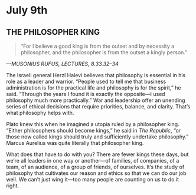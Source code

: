 # July 9th
## THE PHILOSOPHER KING

> “For I believe a good king is from the outset and by necessity a philosopher, and the philosopher is from the outset a kingly person.”

*—MUSONIUS RUFUS, LECTURES, 8.33.32–34*

The Israeli general Herzl Halevi believes that philosophy is essential in his role as a leader and warrior. “People used to tell me that business administration is for the practical life and philosophy is for the spirit,” he said. “Through the years I found it is exactly the opposite—I used philosophy much more practically.” War and leadership offer an unending series of ethical decisions that require priorities, balance, and clarity. That’s what philosophy helps with.

Plato knew this when he imagined a utopia ruled by a philosopher king. “Either philosophers should become kings,” he said in *The Republic*, “or those now called kings should truly and sufficiently undertake philosophy.” Marcus Aurelius was quite literally that philosopher king.

What does that have to do with you? There are fewer kings these days, but we’re all leaders in one way or another—of families, of companies, of a team, of an audience, of a group of friends, of ourselves. It’s the study of philosophy that cultivates our reason and ethics so that we can do our job well. We can’t just wing it—too many people are counting on us to do it right.

